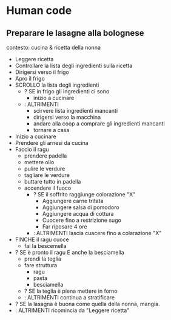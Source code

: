 # Human code

## Preparare le lasagne alla bolognese

contesto: cucina & ricetta della nonna


- Leggere ricetta
- Controllare la lista degli ingredienti sulla ricetta 
- Dirigersi verso il frigo
- Apro il frigo 
- SCROLLO la lista degli ingredienti  
    - ? SE in frigo gli ingredienti ci sono 
        - inizio a cucinare
    - : ALTRIMENTI
        - scirvere lista ingredienti mancanti
        - dirigersi verso la macchina
        - andare alla coop a comprare gli ingredienti mancanti
        - tornare a casa
- Inizio a cucinare
- Prendere gli arnesi da cucina 
- Faccio il ragu
   - prendere padella
   - mettere olio 
   - pulire le verdure
   - tagliare le verdure 
   - buttare tutto in padella
   - accendere il fuoco
        - ? SE il soffrito raggiunge colorazione "X" 
            - Aggiungere carne tritata
            - Aggiungere salsa di pomodoro
            - Aggiungere acqua di cottura 
            - Cuocere fino a restrizione sugo 
            - Far riposare 4 ore
        - : ALTRIMENTI lascia cuacere fino a colarazione "X"
- FINCHE il ragu cuoce 
    - fai la bescemella
- ? SE è pronto il ragu E anche la besciamella
    - prendi la teglia
    - fare struttura
        - ragu
        - pasta
        - besciamella
    - ? SE la teglia è piena mettere in forno
    - : ALTRIMENTI continua a stratificare
- ? SE la lasagna è buona come quella della nonna, mangia.
- : ALTRIMENTI ricomincia da "Leggere ricetta"